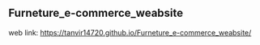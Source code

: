 ## Furneture_e-commerce_weabsite

web link: https://tanvir14720.github.io/Furneture_e-commerce_weabsite/
